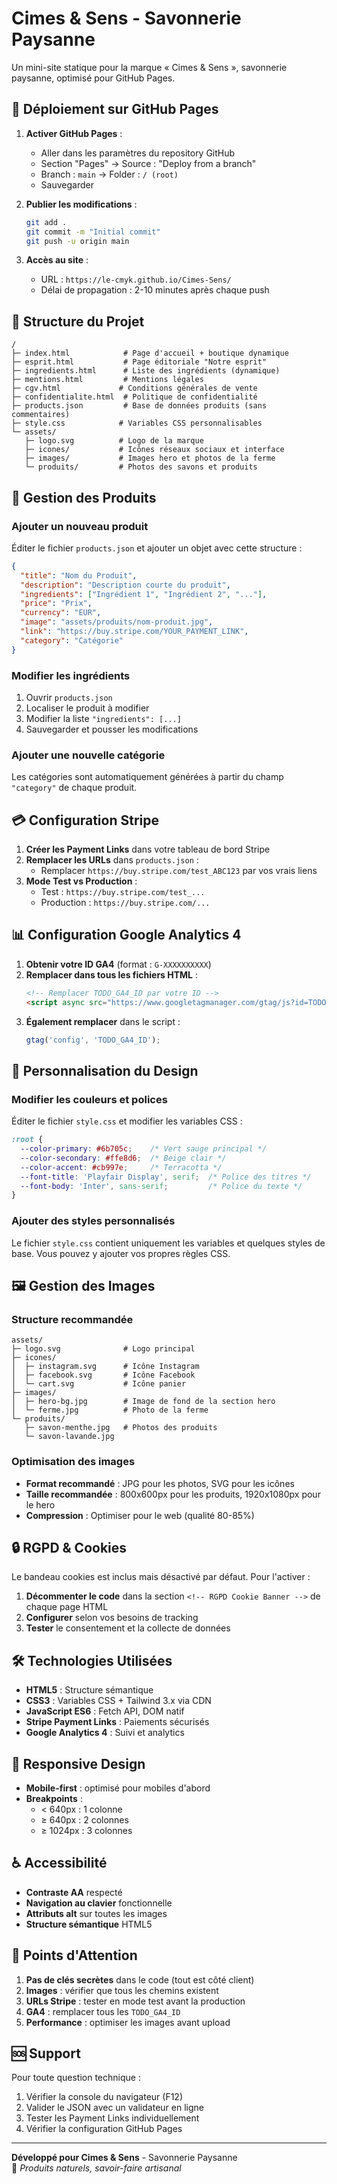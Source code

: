 # Cimes & Sens - Savonnerie Paysanne

Un mini-site statique pour la marque « Cimes & Sens », savonnerie paysanne, optimisé pour GitHub Pages.

## 🚀 Déploiement sur GitHub Pages

1. **Activer GitHub Pages** :
   - Aller dans les paramètres du repository GitHub
   - Section "Pages" → Source : "Deploy from a branch"
   - Branch : `main` → Folder : `/ (root)`
   - Sauvegarder

2. **Publier les modifications** :
   ```bash
   git add .
   git commit -m "Initial commit"
   git push -u origin main
   ```

3. **Accès au site** :
   - URL : `https://le-cmyk.github.io/Cimes-Sens/`
   - Délai de propagation : 2-10 minutes après chaque push

## 📂 Structure du Projet

```
/
├─ index.html            # Page d'accueil + boutique dynamique
├─ esprit.html           # Page éditoriale "Notre esprit"
├─ ingredients.html      # Liste des ingrédients (dynamique)
├─ mentions.html         # Mentions légales
├─ cgv.html             # Conditions générales de vente
├─ confidentialite.html  # Politique de confidentialité
├─ products.json         # Base de données produits (sans commentaires)
├─ style.css            # Variables CSS personnalisables
└─ assets/
   ├─ logo.svg          # Logo de la marque
   ├─ icones/           # Icônes réseaux sociaux et interface
   ├─ images/           # Images hero et photos de la ferme
   └─ produits/         # Photos des savons et produits
```

## 🛒 Gestion des Produits

### Ajouter un nouveau produit

Éditer le fichier `products.json` et ajouter un objet avec cette structure :

```json
{
  "title": "Nom du Produit",
  "description": "Description courte du produit",
  "ingredients": ["Ingrédient 1", "Ingrédient 2", "..."],
  "price": "Prix",
  "currency": "EUR",
  "image": "assets/produits/nom-produit.jpg",
  "link": "https://buy.stripe.com/YOUR_PAYMENT_LINK",
  "category": "Catégorie"
}
```

### Modifier les ingrédients

1. Ouvrir `products.json`
2. Localiser le produit à modifier
3. Modifier la liste `"ingredients": [...]`
4. Sauvegarder et pousser les modifications

### Ajouter une nouvelle catégorie

Les catégories sont automatiquement générées à partir du champ `"category"` de chaque produit.

## 💳 Configuration Stripe

1. **Créer les Payment Links** dans votre tableau de bord Stripe
2. **Remplacer les URLs** dans `products.json` :
   - Remplacer `https://buy.stripe.com/test_ABC123` par vos vrais liens
3. **Mode Test vs Production** :
   - Test : `https://buy.stripe.com/test_...`
   - Production : `https://buy.stripe.com/...`

## 📊 Configuration Google Analytics 4

1. **Obtenir votre ID GA4** (format : `G-XXXXXXXXXX`)
2. **Remplacer dans tous les fichiers HTML** :
   ```html
   <!-- Remplacer TODO_GA4_ID par votre ID -->
   <script async src="https://www.googletagmanager.com/gtag/js?id=TODO_GA4_ID"></script>
   ```
3. **Également remplacer** dans le script :
   ```javascript
   gtag('config', 'TODO_GA4_ID');
   ```

## 🎨 Personnalisation du Design

### Modifier les couleurs et polices

Éditer le fichier `style.css` et modifier les variables CSS :

```css
:root {
  --color-primary: #6b705c;    /* Vert sauge principal */
  --color-secondary: #ffe8d6;  /* Beige clair */
  --color-accent: #cb997e;     /* Terracotta */
  --font-title: 'Playfair Display', serif;  /* Police des titres */
  --font-body: 'Inter', sans-serif;         /* Police du texte */
}
```

### Ajouter des styles personnalisés

Le fichier `style.css` contient uniquement les variables et quelques styles de base. Vous pouvez y ajouter vos propres règles CSS.

## 🖼️ Gestion des Images

### Structure recommandée
```
assets/
├─ logo.svg              # Logo principal
├─ icones/
│  ├─ instagram.svg      # Icône Instagram
│  ├─ facebook.svg       # Icône Facebook
│  └─ cart.svg           # Icône panier
├─ images/
│  ├─ hero-bg.jpg        # Image de fond de la section hero
│  └─ ferme.jpg          # Photo de la ferme
└─ produits/
   ├─ savon-menthe.jpg   # Photos des produits
   └─ savon-lavande.jpg
```

### Optimisation des images
- **Format recommandé** : JPG pour les photos, SVG pour les icônes
- **Taille recommandée** : 800x600px pour les produits, 1920x1080px pour le hero
- **Compression** : Optimiser pour le web (qualité 80-85%)

## 🔒 RGPD & Cookies

Le bandeau cookies est inclus mais désactivé par défaut. Pour l'activer :

1. **Décommenter le code** dans la section `<!-- RGPD Cookie Banner -->` de chaque page HTML
2. **Configurer** selon vos besoins de tracking
3. **Tester** le consentement et la collecte de données

## 🛠️ Technologies Utilisées

- **HTML5** : Structure sémantique
- **CSS3** : Variables CSS + Tailwind 3.x via CDN
- **JavaScript ES6** : Fetch API, DOM natif
- **Stripe Payment Links** : Paiements sécurisés
- **Google Analytics 4** : Suivi et analytics

## 📱 Responsive Design

- **Mobile-first** : optimisé pour mobiles d'abord
- **Breakpoints** :
  - < 640px : 1 colonne
  - ≥ 640px : 2 colonnes
  - ≥ 1024px : 3 colonnes

## ♿ Accessibilité

- **Contraste AA** respecté
- **Navigation au clavier** fonctionnelle
- **Attributs alt** sur toutes les images
- **Structure sémantique** HTML5

## 🚨 Points d'Attention

1. **Pas de clés secrètes** dans le code (tout est côté client)
2. **Images** : vérifier que tous les chemins existent
3. **URLs Stripe** : tester en mode test avant la production
4. **GA4** : remplacer tous les `TODO_GA4_ID`
5. **Performance** : optimiser les images avant upload

## 🆘 Support

Pour toute question technique :
1. Vérifier la console du navigateur (F12)
2. Valider le JSON avec un validateur en ligne
3. Tester les Payment Links individuellement
4. Vérifier la configuration GitHub Pages

---

**Développé pour Cimes & Sens** - Savonnerie Paysanne  
🌿 *Produits naturels, savoir-faire artisanal*
